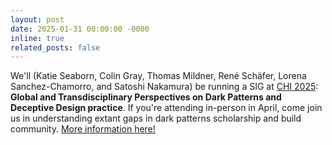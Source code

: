 ```yaml
---
layout: post
date: 2025-01-31 00:00:00 -0000
inline: true
related_posts: false
---
```

We'll (Katie Seaborn, Colin Gray, Thomas Mildner, René Schäfer, Lorena Sanchez-Chamorro, and Satoshi Nakamura) be running a SIG at [CHI 2025](https://chi2025.acm.org/): __Global and Transdisciplinary Perspectives on Dark Patterns and Deceptive Design practice__. If you're attending in-person in April, come join us in understanding extant gaps in dark patterns scholarship and build community. [More information here!](https://chi2025.darkpatternsresearchandimpact.com/)

